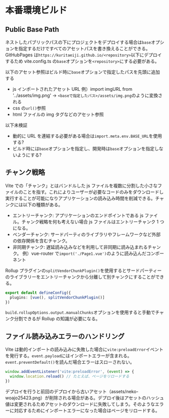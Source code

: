 # 本番環境ビルド

## Public Base Path

ネストしたパブリックパスの下にプロジェクトをデプロイする場合は`base`オプションを指定するだけですべてのアセットパスを書き換えることができる。
GitHubPages は`https://kuritaeiji.github.io/<repository>`以下にデプロイするため vite.config.ts の`base`オプションを`<repository>`にする必要がある。

以下のアセット参照はビルド時に`base`オプションで指定したパスを先頭に追加する

- js インポートされたアセット URL 例）import imgURL from '../assets/img.png' → `<baseで指定したパス>/assets/img.png`のように変換される
- css の`url()`参照
- html ファイルの img タグなどのアセット参照

以下未検証

- 動的に URL を連結する必要がある場合は`import.meta.env.BASE_URL`を使用する?
- ビルド時には`base`オプションを指定し、開発時は`base`オプションを指定しないようにする?

## チャンク戦略

Vite での「チャンク」とはバンドルした js ファイルを複数に分割した小さなファイルのことを指す。これによりユーザーが必要なコードのみをダウンロードし実行することが可能になりアプリケーションの読み込み時間を削減できる。チャンクには以下の種類がある。

- エントリーチャンク: アプリケーションのエンドポイントである js ファイル。チャンク戦略を何も考えない場合 js ファイルはエントリーチャンク 1 つになる。
- ベンダーチャンク: サードパーティのライブラリやフレームワークなど外部の依存関係を含むチャンク。
- 非同期チャンク: 遅延読み込みなどを利用して非同期に読み込まれるチャンク。 例）vue-router で`import('./Page1.vue')`のように読み込んだコンポーネント

Rollup プラグインの`splitVendorChunkPlugin()`を使用するとサードパーティーのライブラリーをエントリーチャンクから分離して別チャンクにすることができる。

```TypeScript
export default defineConfig({
  plugins: [vue(), splitVendorChunkPlugin()]
})
```

`build.rollupOptions.output.manualChunks`オプションを使用すると手動でチャンク分割できるが Rollup の知識が必要になる。

## ファイル読み込みエラーのハンドリング

Vite は動的インポートの読み込みに失敗した場合に`vite:preloadError`イベントを発行する。`event.payload`にはインポートエラーが含まれる。`event.preventDefault()`を読んだ場合エラーはスローされない。

```TypeScript
window.addEventListener('vite:preloadError', (event) => {
  window.location.reload() // たとえば、ページをリロードする
})
```

デプロイを行うと前回のデプロイから古いアセット（assets/neko-woajo25423.png）が削除される場合がある。デプロイ後はアセットのハッシュ値は変更されるためアセットのダウンロードに失敗してしまう。そのようなエラーに対応するためにインポートエラーになった場合はページをリロードする。
